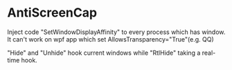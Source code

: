 # AntiScreenCap
Inject code "SetWindowDisplayAffinity" to every process which has window. It can't work on wpf app which set AllowsTransparency="True"(e.g. QQ)

"Hide" and "Unhide" hook current windows while "RtlHide" taking a real-time hook. 

